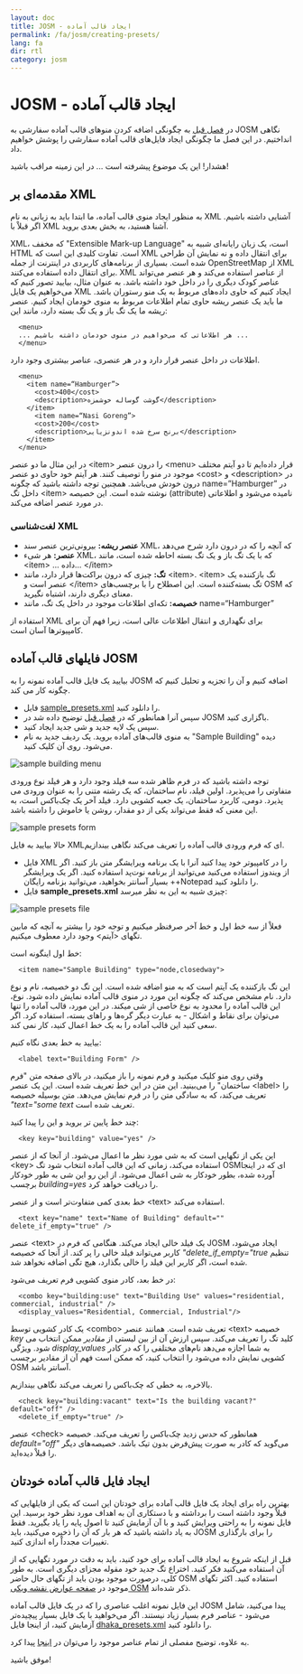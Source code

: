 ```yaml
---
layout: doc
title: JOSM - ایجاد قالب آماده
permalink: /fa/josm/creating-presets/
lang: fa
dir: rtl
category: josm
---
```


JOSM - ایجاد قالب آماده
=======================


در [فصل قبل](fa/josm/josm-presets/) به چگونگی اضافه کردن منوهای قالب آماده سفارشی به JOSM نگاهی انداختیم. در این فصل ما چگونگی ایجاد فایل‌های قالب آماده سفارشی را پوشش خواهیم داد.  

هشدار! این یک موضوع پیشرفته است ... در این زمینه مراقب باشید!  

مقدمه‌ای بر XML
-------------------

به منظور ایجاد منوی قالب آماده، ما ابتدا باید به زبانی به نام XML آشنایی داشته باشیم. اگر قبلاْ با XML آشنا هستید، به بخش بعدی بروید.  

XML، که مخفف "Extensible Mark-up Language" است، یک زبان رایانه‌ای شبیه به HTML است. تفاوت کلیدی این است که XML برای انتقال داده و نه نمایش آن طراحی شده است. بسیاری از برنامه‌های کاربردی در اینترنت از جمله OpenStreetMap از XML برای انتقال داده استفاده می‌کنند. XML از عناصر استفاده می‌کند و هر عنصر می‌تواند عناصر کودک دیگری را در داخل خود داشته باشد. به عنوان مثال، بیایید تصور کنیم که می‌خواهیم یک فایل XML ایجاد کنیم که حاوی داده‌های مربوط به یک منو رستوران باشد. ما باید یک عنصر ریشه حاوی تمام اطلاعات مربوط به منوی خودمان ایجاد کنیم. عنصر ریشه ما یک تگ باز و یک تگ بسته دارد، مانند این:

      <menu>
      ... هر اطلاعاتی که می‌خواهیم در منوی خودمان داشته باشیم ...
      </menu>

اطلاعات در داخل عنصر قرار دارد و در هر عنصری، عناصر بیشتری وجود دارد.  

      <menu>
        <item name=“Hamburger”>
          <cost>400</cost>
          <description>گوشت گوساله خوشمزه</description>
        </item>
          <item name=“Nasi Goreng”>
          <cost>200</cost>
          <description>برنج سرخ شده اندونزیایی</description>
        </item>
      </menu>

در این مثال ما دو عنصر &lt;item&gt; را درون عنصر &lt;menu&gt; قرار داده‌ایم تا دو آیتم مختلف موجود در منو را توصیف کنند. هر آیتم خود حاوی دو عنصر &lt;cost&gt; و &lt;description&gt; در درون خودش می‌باشد. همچنین توجه داشته باشید که چگونه name=”Hamburger” در داخل تگ &lt;item&gt; نوشته شده است. این خصیصه (attribute) نامیده می‌شود و اطلاعاتی در مورد عنصر اضافه می‌کند.


### لغت‌شناسی XML

- **عنصر ریشه:** بیرونی‌ترین عنصر سند XML، که آنچه را که در درون دارد شرح  می‌دهد  
- **عنصر:** هر شیء XML، که با یک تگ باز و یک تگ بسته احاطه شده است، مانند &lt;item&gt; ... داده... &lt;/item&gt;  
- **تگ:** چیزی که درون براکت‌ها قرار دارد، مانند &lt;item&gt;. &lt;item&gt; تگ بازکننده یک عنصر است و &lt;/item&gt; تگ بسته‌کننده است. این اصطلاح را با برچسب‌های OSM که معنای دیگری دارند، اشتباه نگیرید.  
- **خصیصه:** تکه‌ای اطلاعات موجود در داخل یک تگ، مانند name=“Hamburger”  

استفاده از XML برای نگهداری و انتقال اطلاعات عالی است، زیرا فهم آن برای کامپیوترها آسان است.  


فایلهای قالب آماده JOSM
-------------------

بیایید یک فایل قالب آماده نمونه را به JOSM اضافه کنیم و آن را تجزیه و تحلیل کنیم که چگونه کار می کند.  

- فایل [sample_presets.xml](/files/sample_presets.xml) را دانلود کنید.  
- سپس آنرا همانطور که در [فصل قبل](fa/josm/josm-presets/) توضیح داده شد در JOSM باگزاری کنید.  
- سپس یک لایه جدید و شی جدید ایجاد کنید.  
- به منوی قالب‌های آماده بروید. یک ردیف جدید به نام "Sample Building" دیده می‌شود. روی آن کلیک کنید.  

![sample building menu][]

توجه داشته باشید که در فرم ظاهر شده سه فیلد وجود دارد و هر فیلد نوع ورودی متفاوتی را می‌پذیرد. اولین فیلد، نام ساختمان، که یک رشته متنی را به عنوان ورودی می پذیرد. دومی، کاربرد ساختمان، یک جعبه کشویی دارد. فیلد آخر یک چک‌باکس است، به این معنی که فقط می‌تواند یکی از دو مقدار، روشن یا خاموش را داشته باشد.

![sample presets form][]

حالا بیایید به فایل XMLای که فرم ورودی قالب آماده را تعریف می‌کند نگاهی بیندازیم.

- فایل XML را در کامپیوتر خود پیدا کنید آنرا با یک برنامه ویرایشگر متن باز کنید. اگر از ویندوز استفاده می‌کنید می‌توانید از برنامه نوت‌پد استفاده کنید. اگر یک ویرایشگر بسیار آسانتر بخواهید، می‌توانید بزنامه رایگان ++Notepad را دانلود کنید.  
- فایل **sample_presets.xml** چیزی شبیه به این به نظر میرسد:  

![sample presets file][]

فعلاْ از سه خط اول و خط آخر صرفنظر میکنیم و توجه خود را بیشتر به آنچه که مابین تگهای &lt;آیتم&gt; وجود دارد معطوف میکنیم.

خط اول اینگونه است:

      <item name="Sample Building" type="node,closedway">

این تگ بازکننده یک آیتم است که به منو اضافه شده است. این تگ دو خصیصه، نام و نوع دارد. نام مشخص می‌کند که چگونه این مورد در منوی قالب آماده نمایش داده شود. نوع، این قالب آماده را محدود به نوع خاصی از شی میکند. در این مورد، قالب آماده را تنها می‌توان برای نقاط و اشکال - به عبارت دیگر گره‌ها و راهای بسته، استفاده کرد. اگر سعی کنید این قالب آماده را به یک خط اعمال کنید، کار نمی کند.  

بیایید به خط بعدی نگاه کنیم:  

      <label text="Building Form" />

وقتی روی منو کلیک میکنید و فرم نمونه را باز میکنید، در بالای صفحه متن "فرم ساختمان" را می‌بینید. این متن در این خط تعریف شده است. این یک عنصر &lt;label&gt; را تعریف می‌کند، که به سادگی متن را در فرم نمایش می‌دهد. متن بوسیله خصیصه *"text="some text* تعریف شده است.  

چند خط پایین تر بروید و این را پیدا کنید:  

      <key key="building" value="yes" />

این یکی از تگهایی است که به شی مورد نظر ما اعمال می‌شود. از آنجا که از عنصر &lt;key&gt; استفاده می‌کند، زمانی که این قالب آماده انتخاب شود تگ OSMای که در اینجا آورده شده، بطور خودکار به شی اعمال می‌شود. از این رو این شی به طور خودکار برچسب *building=yes* را دریافت خواهد کرد.  

خط بعدی کمی متفاوت‌تر است و از عنصر &lt;text&gt; استفاده می‌کند.  

      <text key="name" text="Name of Building" default="" delete_if_empty="true" />

عنصر &lt;text&gt; یک فیلد خالی ایجاد می‌کند. هنگامی که فرم در JOSM ایجاد می‌شود، کاربر می‌تواند فیلد خالی را پر کند. از آنجا که خصیصه *"delete_if_empty="true* تنظیم شده است، اگر کاربر این فیلد را خالی بگذارد، هیچ تگی اضافه نخواهد شد.  

در خط بعد، کادر منوی کشویی فرم تعریف می‌شود:  

      <combo key="building:use" text="Building Use" values="residential, commercial, industrial" />
      <display_values="Residential, Commercial, Industrial"/>

یک کادر کشویی توسط &lt;combo&gt; تعریف شده است. همانند عنصر &lt;text&gt; خصیصه  *key* کلید تگ را تعریف می‌کند. سپس ارزش آن از بین لیستی از *مقادیر* ممکن انتخاب می شود. ویژگی *display_values* به شما اجازه می‌دهد نام‌های مختلفی را که در کادر کشویی نمایش داده می‌شود را انتخاب کنید، که ممکن است فهم آن از مقادیر برچسب OSM آسانتر باشد.  

بالاخره، به خطی که چک‌باکس را تعریف می‌کند نگاهی بیندازیم.  

      <check key="building:vacant" text="Is the building vacant?" default="off" /> 
      <delete_if_empty="true" />

عنصر &lt;check&gt; همانطور که حدس زدید چک‌باکس را تعریف می‌کند. خصیصه *default="off"* می‌گوید که کادر به صورت پیش‌فرض بدون تیک باشد. خصیصه‌های دیگر را قبلاْ دیده‌اید.  

ایجاد فایل قالب آماده خودتان
------------------------------

بهترین راه برای ایجاد یک فایل قالب آماده برای خودتان این است که یکی از فایلهایی که قبلاْ وجود داشته است را برداشته  و با دستکاری آن به اهداف مورد نظر خود برسید. این فایل نمونه را به راحتی ویرایش کنید و با آن آزمایش کنید تا اصول پایه را یاد بگیرید. فقط به یاد داشته باشید که هر بار که آن را ذخیره می‌کنید، باید JOSM را برای بارگذاری تغییرات مجدداْ راه اندازی کنید.  

قبل از اینکه شروع به ایجاد قالب آماده برای خود کنید، باید به دقت در مورد تگهایی که از آن استفاده می‌کنید فکر کنید. اختراع تگ جدید خود مقوله مجزای دیگری است. به طور کلی، درصورت موجود بودن باید از تگهای حال حاضر OSM استفاده کنید. اکثر تگهای موجود در [صفحه عوارض نقشه ویکی OSM](http://wiki.openstreetmap.org/wiki/Map_Features) ذکر شده‌اند.  

این فایل نمونه اغلب عناصری را که در یک فایل قالب آماده JOSM پیدا می‌کنید، شامل می‌شود - عناصر فرم بسیار زیاد نیستند. اگر می‌خواهید با یک فایل بسیار پیچیده‌تر آزمایش کنید، از اینجا فایل [dhaka_presets.xml](/files/dhaka_presets.xml) را دانلود کنید.  

به علاوه، توضیح مفصلی از تمام عناصر موجود را می‌توان در [اینجا](http://josm.openstreetmap.de/wiki/TaggingPresets) پیدا کرد.  

موفق باشید!  


[sample building menu]: /images/josm/sample-building-menu.png
[sample presets form]: /images/josm/sample-presets-form.png
[sample presets file]: /images/josm/sample-presets-file.png